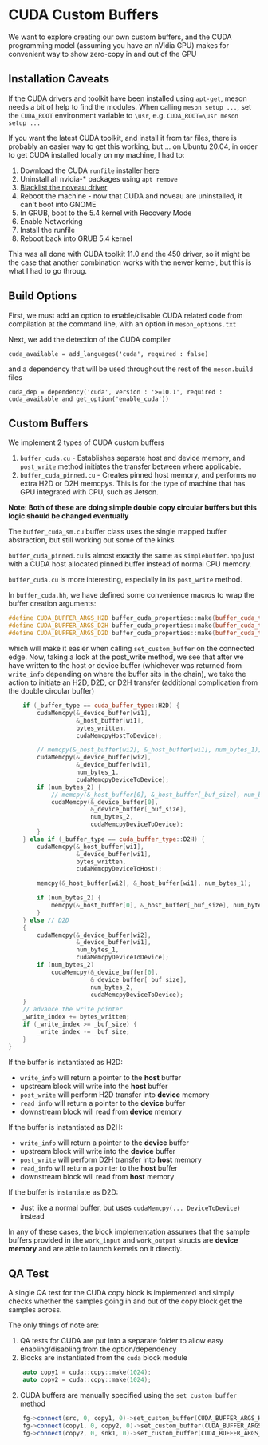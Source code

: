 # CUDA Custom Buffers

We want to explore creating our own custom buffers, and the CUDA programming model (assuming
you have an nVidia GPU) makes for convenient way to show zero-copy in and out of the GPU

## Installation Caveats

If the CUDA drivers and toolkit have been installed using `apt-get`, meson needs a bit of help to find the modules.  When calling `meson setup ...`, set the `CUDA_ROOT` environment variable to `\usr`, e.g. `CUDA_ROOT=\usr meson setup ...`

If you want the latest CUDA toolkit, and install it from tar files, there is probably an easier way to get this working, but ... on Ubuntu 20.04, in order to get CUDA installed locally on my machine, I had to:

1. Download the CUDA `runfile` installer [here](https://developer.nvidia.com/cuda-11.0-update1-download-archive)
1. Uninstall all nvidia-* packages using `apt remove`
2. [Blacklist the noveau driver](https://linuxconfig.org/how-to-disable-blacklist-nouveau-nvidia-driver-on-ubuntu-20-04-focal-fossa-linux)
3. Reboot the machine - now that CUDA and noveau are uninstalled, it can't boot into GNOME
4. In GRUB, boot to the 5.4 kernel with Recovery Mode
5. Enable Networking
6. Install the runfile
7. Reboot back into GRUB 5.4 kernel

This was all done with CUDA toolkit 11.0 and the 450 driver, so it might be the case that another combination works with the newer kernel, but this is what I had to go throug.

## Build Options

First, we must add an option to enable/disable CUDA related code from compilation at the command line, with an option in `meson_options.txt`

Next, we add the detection of the CUDA compiler
```meson
cuda_available = add_languages('cuda', required : false)
```
and a dependency that will be used throughout the rest of the `meson.build` files

```
cuda_dep = dependency('cuda', version : '>=10.1', required : cuda_available and get_option('enable_cuda'))
```

## Custom Buffers
We implement 2 types of CUDA custom buffers
1. `buffer_cuda.cu` - Establishes separate host and device memory, and `post_write` method initiates the transfer between where applicable.  
2. `buffer_cuda_pinned.cu` - Creates pinned host memory, and performs no extra H2D or D2H memcpys.  This is for the type of machine that has GPU integrated with CPU, such as Jetson.

**Note: Both of these are doing simple double copy circular buffers but this logic should be changed eventually**

The `buffer_cuda_sm.cu` buffer class uses the single mapped buffer abstraction, but still working out some of the kinks

`buffer_cuda_pinned.cu` is almost exactly the same as `simplebuffer.hpp` just with a CUDA host allocated pinned buffer instead of normal CPU memory.

`buffer_cuda.cu` is more interesting, especially in its `post_write` method.

In `buffer_cuda.hh`, we have defined some convenience macros to wrap the buffer creation arguments:
```c++
#define CUDA_BUFFER_ARGS_H2D buffer_cuda_properties::make(buffer_cuda_type::H2D)
#define CUDA_BUFFER_ARGS_D2H buffer_cuda_properties::make(buffer_cuda_type::D2H)
#define CUDA_BUFFER_ARGS_D2D buffer_cuda_properties::make(buffer_cuda_type::D2D)

```
which will make it easier when calling `set_custom_buffer` on the connected edge.  Now, taking a look at the post_write method, we see that after we have written to the host or device buffer (whichever was returned from `write_info` depending on where the buffer sits in the chain), we take the action to initiate an H2D, D2D, or D2H transfer (additional complication from the double circular buffer)

```c++
    if (_buffer_type == cuda_buffer_type::H2D) {
        cudaMemcpy(&_device_buffer[wi1],
                   &_host_buffer[wi1],
                   bytes_written,
                   cudaMemcpyHostToDevice);

        // memcpy(&_host_buffer[wi2], &_host_buffer[wi1], num_bytes_1);
        cudaMemcpy(&_device_buffer[wi2],
                   &_device_buffer[wi1],
                   num_bytes_1,
                   cudaMemcpyDeviceToDevice);
        if (num_bytes_2) {
            // memcpy(&_host_buffer[0], &_host_buffer[_buf_size], num_bytes_2);
            cudaMemcpy(&_device_buffer[0],
                       &_device_buffer[_buf_size],
                       num_bytes_2,
                       cudaMemcpyDeviceToDevice);
        }
    } else if (_buffer_type == cuda_buffer_type::D2H) {
        cudaMemcpy(&_host_buffer[wi1],
                   &_device_buffer[wi1],
                   bytes_written,
                   cudaMemcpyDeviceToHost);

        memcpy(&_host_buffer[wi2], &_host_buffer[wi1], num_bytes_1);

        if (num_bytes_2) {
            memcpy(&_host_buffer[0], &_host_buffer[_buf_size], num_bytes_2);
        }
    } else // D2D
    {
        cudaMemcpy(&_device_buffer[wi2],
                   &_device_buffer[wi1],
                   num_bytes_1,
                   cudaMemcpyDeviceToDevice);
        if (num_bytes_2)
            cudaMemcpy(&_device_buffer[0],
                       &_device_buffer[_buf_size],
                       num_bytes_2,
                       cudaMemcpyDeviceToDevice);
    }
    // advance the write pointer
    _write_index += bytes_written;
    if (_write_index >= _buf_size) {
        _write_index -= _buf_size;
    }
}
```

If the buffer is instantiated as H2D:
* `write_info` will return a pointer to the **host** buffer
* upstream block will write into the **host** buffer
* `post_write` will perform H2D transfer into **device** memory
* `read_info` will return a pointer to the **device** buffer
* downstream block will read from **device** memory

If the buffer is instantiated as D2H:
* `write_info` will return a pointer to the **device** buffer
* upstream block will write into the **device** buffer
* `post_write` will perform D2H transfer into **host** memory
* `read_info` will return a pointer to the **host** buffer
* downstream block will read from **host** memory

If the buffer is instantiate as D2D:
* Just like a normal buffer, but uses `cudaMemcpy(... DeviceToDevice)` instead

In any of these cases, the block implementation assumes that the sample buffers provided in the `work_input` and `work_output` structs are **device memory** and are able to launch kernels on it directly.


## QA Test

A single QA test for the CUDA copy block is implemented and simply checks whether the samples going in and out of the copy block get the samples across.

The only things of note are:
1. QA tests for CUDA are put into a separate folder to allow easy enabling/disabling from the option/dependency
2. Blocks are instantiated from the `cuda` block module
```c++
    auto copy1 = cuda::copy::make(1024);
    auto copy2 = cuda::copy::make(1024);
```
2. CUDA buffers are manually specified using the `set_custom_buffer` method

```c++
    fg->connect(src, 0, copy1, 0)->set_custom_buffer(CUDA_BUFFER_ARGS_H2D);
    fg->connect(copy1, 0, copy2, 0)->set_custom_buffer(CUDA_BUFFER_ARGS_D2D);
    fg->connect(copy2, 0, snk1, 0)->set_custom_buffer(CUDA_BUFFER_ARGS_D2H);
```